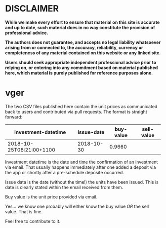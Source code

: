 # DISCLAIMER

**While we make every effort to ensure that material on this site is accurate 
and up to date, such material does in no way constitute the provision of 
professional advice.**

**The authors does not guarantee, and accepts no legal liability whatsoever 
arising from or connected to, the accuracy, reliability, currency or 
completeness of any material contained on this website or any linked site.**

**Users should seek appropriate independent professional advice prior to 
relying on, or entering into any commitment based on material published 
here, which material is purely published for reference purposes alone.**

# vger

The two CSV files published here contain the unit prices as communicated
back to users and contributed via pull requests. The format is straight
forward:

|  investment-datetime   | issue-date | buy-value | sell-value |
|  -------------------   | ---------- | --------- | ---------- |
|2018-10-25T08:21:00+1100| 2018-10-30 |   0.9660  |            |

Investment datetime is the date and time the confirmation of an investment
via email. That usually happens immediately after one added a deposit via 
the app or shortly after a pre-schedule deposite occurred.

Issue data is the date (without the time!) the units have been issued. 
This is date is clearly stated within the email received from them.

Buy value is the unit price provided via email.

Yes... we know one probably will either know the buy value *OR* the sell
value. That is fine.

Feel free to contribute to it.

